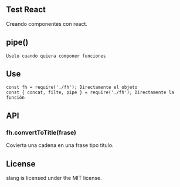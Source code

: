 Test React
-----
Creando componentes con react.

## pipe()
    Uselo cuando quiera componer funciones

## Use
    const fh = require('./fh'); Directamente el objeto
    const { concat, filte, pipe } = require('./fh'); Directamente la función

## API

### fh.convertToTitle(frase)
Covierta una cadena en una frase tipo titulo.
     
## License

slang is licensed under the MIT license.

